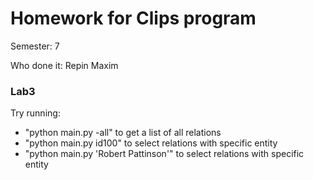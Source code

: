 # Homework for Clips program

Semester: 7

Who done it: Repin Maxim

### Lab3

Try running: 
- \"python main.py -all\" to get a list of all relations
- \"python main.py id100\" to select relations with specific entity
- \"python main.py 'Robert Pattinson'\" to select relations with specific entity
